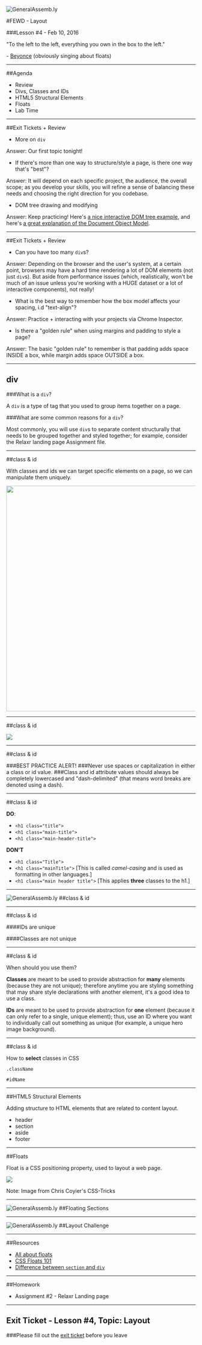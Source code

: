 ![GeneralAssemb.ly](../../img/icons/FEWD_Logo.png)

#FEWD - Layout

###Lesson #4 - Feb 10, 2016

"To the left to the left, everything you own in the box to the left."

\- <a href="https://www.youtube.com/watch?v=tohjReLhfoI">Beyonce</a> (obviously singing about floats)

---


##Agenda

*	Review
*	Divs, Classes and IDs
*	HTML5 Structural Elements
*	Floats
*	Lab Time 

---

##Exit Tickets + Review


*	More on `div`

Answer: Our first topic tonight!

*	If there's more than one way to structure/style a page, is there one way that's "best"?

Answer: It will depend on each specific project, the audience, the overall scope; as you develop your skills, you will refine a sense of balancing these needs and choosing the right direction for you codebase.

* 	DOM tree drawing and modifying

Answer: Keep practicing!  Here's <a href="http://gojs.net/latest/samples/DOMTree.html">a nice interactive DOM tree example</a>, and here's <a href="http://javascript.info/tutorial/dom-nodes">a great explanation of the Document Object Model</a>.


---

##Exit Tickets + Review


*	Can you have too many `div`s?

Answer: Depending on the browser and the user's system, at a certain point, browsers may have a hard time rendering a lot of DOM elements (not just `div`s).  But aside from performance issues (which, realistically, won't be much of an issue unless you're working with a HUGE dataset or a lot of interactive components), not really!

*	What is the best way to remember how the box model affects your spacing, i.d "text-align"?

Answer: Practice + interacting with your projects via Chrome Inspector.

*	Is there a "golden rule" when using margins and padding to style a page?

Answer: The basic "golden rule" to remember is that padding adds space INSIDE a box, while margin adds space OUTSIDE a box.


---

## div

###What is a `div`?

A `div` is a type of tag that you used to group items together on a page.

###What are some common reasons for a `div`?

Most commonly, you will use `div`s to separate content structurally that needs to be grouped together and styled together; for example, consider the Relaxr landing page Assignment file.

---


##class & id

With classes and ids we can target specific elements on a page, so we can manipulate them uniquely.


<img src="img/div-class-id.png" style="width: 600px;" />

---

##class & id

![](../../img/unit_1/tags_attributes.png)

---

##class & id

###BEST PRACTICE ALERT!
###Never use spaces or capitalization in either a class or id value.
###Class and id attribute values should always be completely lowercased and "dash-delimited" (that means word breaks are denoted using a dash).


---

##class & id

**DO**:

*	`<h1 class="title">`
*	`<h1 class="main-title">`
*	`<h1 class="main-header-title">`

**DON'T**

*	`<h1 class="Title">`
*	`<h1 class="mainTitle">` [This is called *camel-casing* and is used as formatting in other languages.]
*	`<h1 class="main header title">` [This applies **three** classes to the h1.]

---


![GeneralAssemb.ly](../../img/icons/code_along.png)
##class & id

---

##class & id

####IDs are unique

####Classes are not unique

---

##class & id

When should you use them?

**Classes** are meant to be used to provide abstraction for **many** elements (because they are not unique); therefore anytime you are styling something that may share style declarations with another element, it's a good idea to use a class.

**IDs** are meant to be used to provide abstraction for **one** element (because it can only refer to a single, unique element); thus, use an ID where you want to individually call out something as unique (for example, a unique hero image background).

---

##class & id

How to __select__ classes in CSS

`.className`

`#idName`

---

##HTML5 Structural Elements

Adding structure to HTML elements that are related to content layout.

*	header
*	section
*	aside
*	footer

---


##Floats

Float is a CSS positioning property, used to layout a web page. 

![](http://css-tricks.com/wp-content/csstricks-uploads/web-layout.png)

Note:
Image from Chris Coyier's CSS-Tricks

---

![GeneralAssemb.ly](../../img/icons/code_along.png)
##Floating Sections

---


![GeneralAssemb.ly](../../img/icons/exercise_icon_md.png)
##Layout Challenge

---

##Resources 

*	<a href="https://css-tricks.com/all-about-floats/">All about floats</a>
*	<a href="http://alistapart.com/article/css-floats-101">CSS Floats 101</a>
*	<a href="http://stackoverflow.com/questions/6939864/what-is-the-difference-between-section-and-div">Difference between `section` and `div`</a>

---
##Homework

*	Assignment #2 - Relaxr Landing page

---
## Exit Ticket - Lesson #4, Topic: Layout

###Please fill out the <a href="https://docs.google.com/forms/d/1Iw2zghHfGgeM1p1G16F6kLi7KViv28tG3HVNnoM3PAc/viewform">exit ticket</a> before you leave

